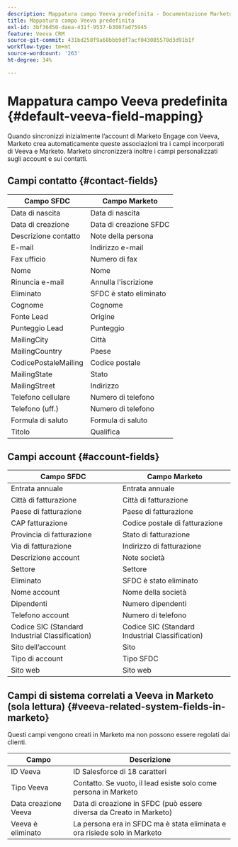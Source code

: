```yaml
---
description: Mappatura campo Veeva predefinita - Documentazione Marketo - Documentazione del prodotto
title: Mappatura campo Veeva predefinita
exl-id: 3bf36d50-daea-431f-9537-b3007ad75945
feature: Veeva CRM
source-git-commit: 431bd258f9a68bbb9df7acf043085578d3d91b1f
workflow-type: tm+mt
source-wordcount: '263'
ht-degree: 34%

---
```


# Mappatura campo Veeva predefinita {#default-veeva-field-mapping}

Quando sincronizzi inizialmente l’account di Marketo Engage con Veeva, Marketo crea automaticamente queste associazioni tra i campi incorporati di Veeva e Marketo. Marketo sincronizzerà inoltre i campi personalizzati sugli account e sui contatti.

## Campi contatto {#contact-fields}

<table>
  <colgroup>
    <col/>
    <col/>
  </colgroup>
  <thead>
    <tr>
      <th>Campo SFDC</th>
      <th>Campo Marketo</th>
    </tr>
  </thead>
  <tbody>
    <tr>
      <td>Data di nascita</td>
      <td>Data di nascita</td>
    </tr>
    <tr>
      <td>Data di creazione</td>
      <td>Data di creazione SFDC</td>
    </tr>
    <tr>
      <td>Descrizione contatto</td>
      <td>Note della persona</td>
    </tr>
    <tr>
      <td>E-mail</td>
      <td>Indirizzo e-mail</td>
    </tr>
    <tr>
      <td>Fax ufficio</td>
      <td>Numero di fax</td>
    </tr>
    <tr>
      <td>Nome</td>
      <td>Nome</td>
    </tr>
    <tr>
      <td>Rinuncia e-mail</td>
      <td>Annulla l'iscrizione</td>
    </tr>
    <tr>
      <td>Eliminato</td>
      <td>SFDC è stato eliminato</td>
    </tr>
    <tr>
      <td>Cognome</td>
      <td>Cognome</td>
    </tr>
    <tr>
      <td>Fonte Lead</td>
      <td>Origine</td>
    </tr>
    <tr>
      <td>Punteggio Lead</td>
      <td>Punteggio</td>
    </tr>
    <tr>
      <td>MailingCity</td>
      <td>Città</td>
    </tr>
    <tr>
      <td>MailingCountry</td>
      <td>Paese</td>
    </tr>
    <tr>
      <td>CodicePostaleMailing</td>
      <td>Codice postale</td>
    </tr>
    <tr>
      <td>MailingState</td>
      <td>Stato</td>
    </tr>
    <tr>
      <td>MailingStreet</td>
      <td>Indirizzo</td>
    </tr>
    <tr>
      <td>Telefono cellulare</td>
      <td>Numero di telefono</td>
    </tr>
    <tr>
      <td>Telefono (uff.)</td>
      <td>Numero di telefono</td>
    </tr>
    <tr>
      <td>Formula di saluto</td>
      <td>Formula di saluto</td>
    </tr>
    <tr>
      <td>Titolo</td>
      <td>Qualifica</td>
    </tr>
  </tbody>
</table>

## Campi account {#account-fields}

<table>
  <colgroup>
    <col/>
    <col/>
  </colgroup>
  <thead>
    <tr>
      <th>Campo SFDC</th>
      <th>Campo Marketo</th>
    </tr>
  </thead>
  <tbody>
    <tr>
      <td>Entrata annuale</td>
      <td>Entrata annuale</td>
    </tr>
    <tr>
      <td>Città di fatturazione</td>
      <td>Città di fatturazione</td>
    </tr>
    <tr>
      <td>Paese di fatturazione</td>
      <td>Paese di fatturazione</td>
    </tr>
    <tr>
      <td>CAP fatturazione</td>
      <td>Codice postale di fatturazione</td>
    </tr>
    <tr>
      <td>Provincia di fatturazione</td>
      <td>Stato di fatturazione</td>
    </tr>
    <tr>
      <td>Via di fatturazione</td>
      <td>Indirizzo di fatturazione</td>
    </tr>
    <tr>
      <td>Descrizione account</td>
      <td>Note società</td>
    </tr>
    <tr>
      <td>Settore</td>
      <td>Settore</td>
    </tr>
    <tr>
      <td>Eliminato</td>
      <td>SFDC è stato eliminato</td>
    </tr>
    <tr>
      <td>Nome account</td>
      <td>Nome della società</td>
    </tr>
    <tr>
      <td>Dipendenti</td>
      <td>Numero dipendenti</td>
    </tr>
    <tr>
      <td>Telefono account</td>
      <td>Numero di telefono</td>
    </tr>
    <tr>
      <td>Codice SIC (Standard Industrial Classification)</td>
      <td>Codice SIC (Standard Industrial Classification)</td>
    </tr>
    <tr>
      <td>Sito dell’account</td>
      <td>Sito</td>
    </tr>
    <tr>
      <td>Tipo di account</td>
      <td>Tipo SFDC</td>
    </tr>
    <tr>
      <td>Sito web</td>
      <td>Sito web</td>
    </tr>
  </tbody>
</table>

## Campi di sistema correlati a Veeva in Marketo (sola lettura) {#veeva-related-system-fields-in-marketo}

Questi campi vengono creati in Marketo ma non possono essere regolati dai clienti.

<table>
  <colgroup>
    <col/>
    <col/>
  </colgroup>
  <thead>
    <tr>
      <th>Campo</th>
      <th>Descrizione</th>
    </tr>
  </thead>
  <tbody>
    <tr>
      <td>ID Veeva</td>
      <td>ID Salesforce di 18 caratteri</td>
    </tr>
    <tr>
      <td>Tipo Veeva</td>
      <td>Contatto. Se vuoto, il lead esiste solo come persona in Marketo</td>
    </tr>
    <tr>
      <td>Data creazione Veeva</td>
      <td>Data di creazione in SFDC (può essere diversa da Creato in Marketo)</td>
    </tr>
    <tr>
      <td>Veeva è eliminato</td>
      <td>La persona era in SFDC ma è stata eliminata e ora risiede solo in Marketo</td>
    </tr>
  </tbody>
</table>
